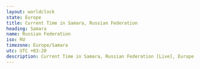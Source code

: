 ```yaml
---
layout: worldclock
state: Europe
title: Current Time in Samara, Russian Federation
heading: Samara
name: Russian Federation
iso: RU
timezone: Europe/Samara
utc: UTC +03:20
description: Current Time in Samara, Russian Federation [Live], Europe. Live update now time in Samara, timezone Europe/Samara, UTC +03:20, Country ISO code & Current Local Time.
---
```


